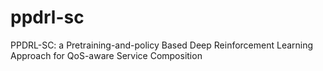 # ppdrl-sc
PPDRL-SC: a Pretraining-and-policy Based Deep Reinforcement Learning Approach for QoS-aware Service Composition
